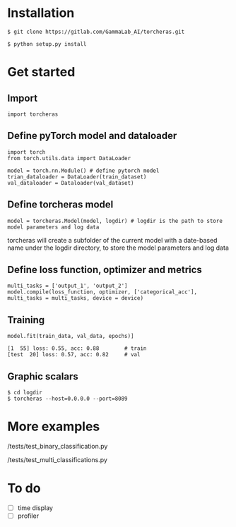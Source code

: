 # Installation
```
$ git clone https://gitlab.com/GammaLab_AI/torcheras.git

$ python setup.py install
```

# Get started

## Import

```
import torcheras
```

## Define pyTorch model and dataloader

```
import torch
from torch.utils.data import DataLoader

model = torch.nn.Module() # define pytorch model
trian_dataloader = DataLoader(train_dataset)
val_dataloader = Dataloader(val_dataset)
```

## Define torcheras model
```
model = torcheras.Model(model, logdir) # logdir is the path to store model parameters and log data
```
torcheras will create a subfolder of the current model with a date-based name under the logdir directory, to store the model parameters and log data

## Define loss function, optimizer and metrics
```
multi_tasks = ['output_1', 'output_2']
model.compile(loss_function, optimizer, ['categorical_acc'], multi_tasks = multi_tasks, device = device)
```

## Training
```
model.fit(train_data, val_data, epochs)]
```

```
[1  55] loss: 0.55, acc: 0.88        # train
[test  20] loss: 0.57, acc: 0.82     # val
```

## Graphic scalars
```
$ cd logdir
$ torcheras --host=0.0.0.0 --port=8089
```

# More examples
/tests/test_binary_classification.py

/tests/test_multi_classifications.py

# To do
- [ ] time display
- [ ] profiler
